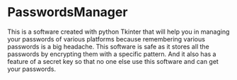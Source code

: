 # PasswordsManager
This is a  software created with python Tkinter that will help you in managing your passwords of various platforms because remembering various passwords is a big headache. This software is safe as it stores all the passwords by encrypting them with a specific pattern.  And it also has a feature of a secret key so that no one else use this software and can get your passwords. 
